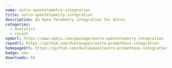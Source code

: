 ```yaml
---
name: astro-opentelemetry-integration
title: astro-opentelemetry-integration
description: An Open Telemetry integration for Astro.
categories:
  - analytics
  - recent
npmUrl: https://www.npmjs.com/package/astro-opentelemetry-integration
repoUrl: https://github.com/dvelasquez/astro-prometheus-integration
homepageUrl: https://github.com/dvelasquez/astro-prometheus-integration/tree/main/packages/astro-opentelemetry-integration#readme
badge: new
downloads: 64
---
```

